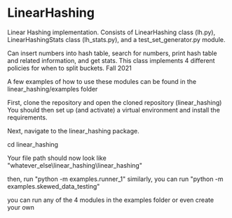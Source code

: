 # LinearHashing

Linear Hashing implementation. Consists of LinearHashing class (lh.py), LinearHashingStats class (lh_stats.py), and a test_set_generator.py module. 

Can insert numbers into hash table, search for numbers, print hash table and related information, and get stats. This class implements 4 different policies for when to split buckets. Fall 2021 

A few examples of how to use these modules can be found in the linear_hashing/examples folder 

First, clone the repository and open the cloned repository (linear_hashing) 
You should then set up (and activate) a virtual environment and install the requirements.

Next, navigate to the linear_hashing package. 

cd linear_hashing 

Your file path should now look like "whatever_else\linear_hashing\linear_hashing"

then, run "python -m examples.runner_1" 
similarly, you can run "python -m examples.skewed_data_testing" 

you can run any of the 4 modules in the examples folder or even create your own 

